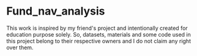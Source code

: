 # Fund_nav_analysis
This work is inspired by my friend's project and intentionally created for education purpose solely. So, datasets, materials and some code used in this project belong to their respective owners and I do not claim any right over them.

